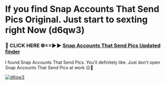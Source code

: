 # If you find Snap Accounts That Send Pics Original. Just start to sexting right Now (d6qw3)

<h3>🔴 CLICK HERE 🌐==►► <a href="https://tinyurl.com/mtbk5fxa" rel="nofollow">Snap Accounts That Send Pics Updated finder</a></h3>

I found Snap Accounts That Send Pics. You'll definitely like. Just don't open Snap Accounts That Send Pics at work 😉💬

[![d6qw3](https://i.imgur.com/Q8WKrnY.jpeg)](https://tinyurl.com/mtbk5fxa)
